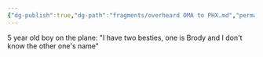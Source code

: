 ```yaml
---
{"dg-publish":true,"dg-path":"fragments/overheard OMA to PHX.md","permalink":"/fragments/overheard-oma-to-phx/","created":"2024-12-20T20:19:20.393-05:00","updated":"2025-02-01T00:29:30.225-05:00"}
---
```



5 year old boy on the plane: "I have two besties, one is Brody and I don't know the other one's name"
